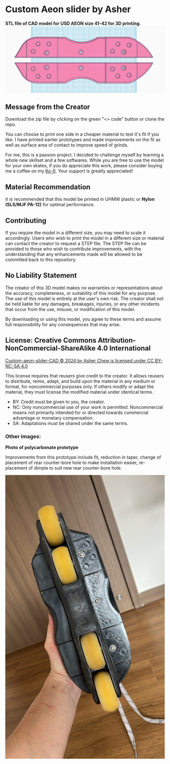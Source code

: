 # Custom Aeon slider by Asher
**STL file of CAD model for USD AEON size 41-42 for 3D printing.** 
![Preview of sliders](images/sliders_v4.png)

## Message from the Creator
Download the zip file by clicking on the green "<> code" button or clone the repo. 

You can choose to print one side in a cheaper material to test it's fit if you like. I have printed earlier prototypes and made improvements on the fit as well as surface area of contact to improve speed of grinds.

For me, this is a passion project. I decided to challenge myself by learning a whole new skillset and a few softwares. 
While you are free to use the model for your own skates, if you do appreciate this work, please consider buying me a coffee on my [Ko-fi](https://ko-fi.com/workdayrelease). Your support is greatly appreciated!


## Material Recommendation
It is recommended that this model be printed in UHMW plastic or **Nylon (SLS/MJF PA-12)** for optimal performance.

## Contributing
If you require the model in a different size, you may need to scale it accordingly. Users who wish to print the model in a different size or material can contact the creator to request a STEP file. The STEP file can be provided to those who wish to contribute improvements, with the understanding that any enhancements made will be allowed to be committed back to this repository.

## No Liability Statement
The creator of this 3D model makes no warranties or representations about the accuracy, completeness, or suitability of this model for any purpose. The use of this model is entirely at the user's own risk. The creator shall not be held liable for any damages, breakages, injuries, or any other incidents that occur from the use, misuse, or modification of this model. 

By downloading or using this model, you agree to these terms and assume full responsibility for any consequences that may arise.

## License: Creative Commons Attribution-NonCommercial-ShareAlike 4.0 International
[Custom-aeon-slider-CAD © 2024 by Asher Chew is licensed under CC BY-NC-SA 4.0](https://creativecommons.org/licenses/by-nc-sa/4.0/)

This license requires that reusers give credit to the creator. It allows reusers to distribute, remix, adapt, and build upon the material in any medium or format, for noncommercial purposes only. If others modify or adapt the material, they must license the modified material under identical terms.
- BY: Credit must be given to you, the creator.
- NC: Only noncommercial use of your work is permitted.
Noncommercial means not primarily intended for or directed towards commercial advantage or monetary compensation.
- SA: Adaptations must be shared under the same terms.

### Other images:
**Photo of polycarbonate prototype**

Improvements from this prototype include fit, reduction in taper, change of placement of rear counter-bore hole to make installation easier, re-placement of dimple to suit new rear counter-bore hole. 

![Preview of sliders](images/sample_photo.jpg)